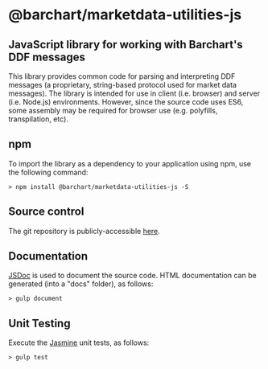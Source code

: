 # @barchart/marketdata-utilities-js
## JavaScript library for working with Barchart's DDF messages

This library provides common code for parsing and interpreting DDF messages (a proprietary, string-based protocol used for market data messages). The library is intended for use in client (i.e. browser) and server (i.e. Node.js) environments. However, since the source code uses ES6, some assembly may be required for browser use (e.g. polyfills, transpilation, etc).

## npm

To import the library as a dependency to your application using npm, use the following command:

	> npm install @barchart/marketdata-utilities-js -S

## Source control

The git repository is publicly-accessible [here](https://github.com/barchart/marketdata-utilities-js).

## Documentation

[JSDoc](http://usejsdoc.org/) is used to document the source code. HTML documentation can be generated (into a "docs" folder), as follows:

	> gulp document

## Unit Testing

Execute the [Jasmine](https://jasmine.github.io/) unit tests, as follows:

	> gulp test